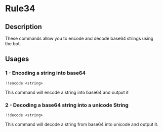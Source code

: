 # Rule34

## Description

These commands allow you to encode and decode base64 strings using the bot.

## Usages

### 1 - Encoding a string into base64

```text
!!encode <string>
```

This command will encode a string into base64 and output it

### 2 - Decoding a base64 string into a unicode String

```text
!!decode <string>
```

This command will decode a string from base64 into unicode and output it.